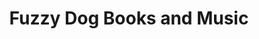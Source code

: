 ---
title: "Fuzzy Dog Books and Music"
url: /charles-town/fuzzy-dog-books-and-music/
shop: music
---